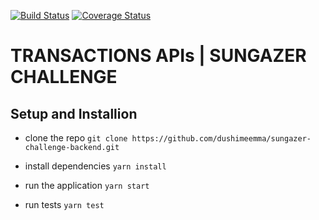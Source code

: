 [![Build Status](https://travis-ci.com/dushimeemma/sungazer-challenge-backend.svg?branch=develop)](https://travis-ci.com/dushimeemma/sungazer-challenge-backend) [![Coverage Status](https://coveralls.io/repos/github/dushimeemma/sungazer-challenge-backend/badge.svg?branch=develop)](https://coveralls.io/github/dushimeemma/sungazer-challenge-backend?branch=develop)

# TRANSACTIONS APIs | SUNGAZER CHALLENGE

## Setup and Installion

- clone the repo `git clone https://github.com/dushimeemma/sungazer-challenge-backend.git`

- install dependencies `yarn install`

- run the application `yarn start`

- run tests `yarn test`
